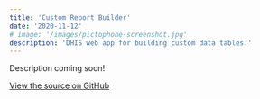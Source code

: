 ```yaml
---
title: 'Custom Report Builder'
date: '2020-11-12'
# image: '/images/pictophone-screenshot.jpg'
description: 'DHIS web app for building custom data tables.'
---
```


<!-- ![Pictophone](/images/pictophone-screenshot.png) -->

Description coming soon!

[View the source on GitHub](https://github.com/KaiVandivier/custom-report-builder)
